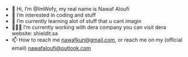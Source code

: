 - 👋 Hi, I’m @ImWofy, my real name is Nawaf Aloufi
- 👀 I’m interested in coding and stuff
- 🌱 I’m currently learning alot of stuff that u cant imagin
- 👨🏾‍💻 I’m currently working with dera company you can visit dera website: shieldit.sa
- 📫 How to reach me nawafkun@gmail.com, or reach me on my (official email) nawafaloufi@outlook.com

<!---
ImWofy/ImWofy is a ✨ special ✨ repository because its `README.md` (this file) appears on your GitHub profile.
You can click the Preview link to take a look at your changes.
--->
